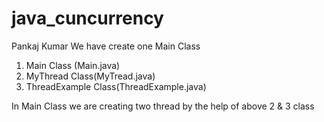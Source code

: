 # java_cuncurrency
Pankaj Kumar
We have create one Main Class 
1. Main Class (Main.java)
2. MyThread Class(MyTread.java)
3. ThreadExample Class(ThreadExample.java)

In Main Class we are creating two thread by the help of above 2 & 3 class

